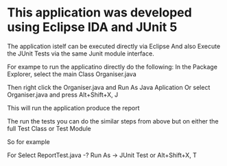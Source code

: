 # This application was developed using Eclipse IDA and JUnit 5
The application istelf can be executed directly via Eclipse
And also Execute the JUnit Tests via the same Junit module interface.

For exampe to run the applicatino directly do the following:
In the Package Explorer, select the main Class Organiser.java

Then right click the Organiser.java and Run As Java Aplication
Or select Organiser.java and press Alt+Shift+X, J

This will run the application produce the report

The run the tests you can do the similar steps from above but on either the  full Test Class or Test Module

So for example

For Select ReportTest.java -? Run As -> JUnit Test
or Alt+Shift+X, T
